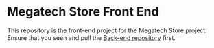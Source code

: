 # Megatech Store Front End
This repository is the front-end project for the Megatech Store project. Ensure that you seen and pull the <a href='https://github.com/NicolasSlmetal/megatech-store-back-end'>Back-end repository</a> first.
